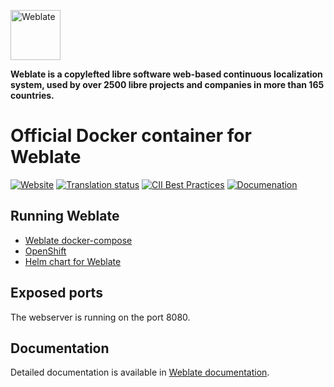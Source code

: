 <a href="https://weblate.org/"><img alt="Weblate" src="https://s.weblate.org/cdn/Logo-Darktext-borders.png" height="80px" /></a>

**Weblate is a copylefted libre software web-based continuous localization system,
used by over 2500 libre projects and companies in more than 165 countries.**

# Official Docker container for Weblate

[![Website](https://img.shields.io/badge/website-weblate.org-blue.svg)](https://weblate.org/)
[![Translation status](https://hosted.weblate.org/widgets/weblate/-/svg-badge.svg)](https://hosted.weblate.org/engage/weblate/?utm_source=widget)
[![CII Best Practices](https://bestpractices.coreinfrastructure.org/projects/552/badge)](https://bestpractices.coreinfrastructure.org/projects/552)
[![Documenation](https://readthedocs.org/projects/weblate/badge/)][doc]

## Running Weblate

- [Weblate docker-compose](https://github.com/WeblateOrg/docker-compose)
- [OpenShift](https://docs.weblate.org/en/latest/admin/install/openshift.html)
- [Helm chart for Weblate](https://hub.helm.sh/charts/weblate/weblate)

## Exposed ports

The webserver is running on the port 8080.

## Documentation

Detailed documentation is available in [Weblate documentation][doc].

[doc]: https://docs.weblate.org/en/latest/admin/install/docker.html
